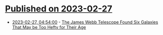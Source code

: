 # [Published on 2023-02-27](index.md)

* [2023-02-27, 04:54:00](https://soylentnews.org/article.pl?sid=23/02/26/0024234&from=rss) - [The James Webb Telescope Found Six Galaxies That May be Too Hefty for Their Age](https://soylentnews.org/article.pl?sid=23/02/26/0024234&from=rss)
